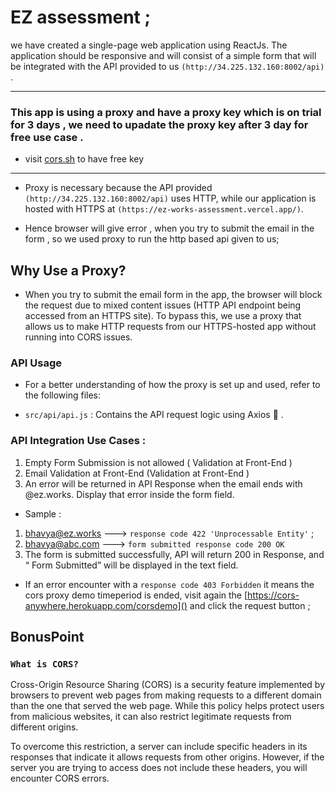 # EZ assessment ;

we have created a single-page web application using ReactJs. The
application should be responsive and will consist of a simple form that will be integrated with
the API provided to us `(http://34.225.132.160:8002/api)` .

---

### This app is using a proxy and have a proxy key which is on trial for 3 days , we need to upadate the proxy key after 3 day for free use case .

- visit [cors.sh]() to have free key

---

- Proxy is necessary because the API provided `(http://34.225.132.160:8002/api)` uses HTTP, while our application is hosted with HTTPS at `(https://ez-works-assessment.vercel.app/)`.

- Hence browser will give error , when you try to submit the email in the form , so we used proxy to run the http based api given to us;

## Why Use a Proxy?

- When you try to submit the email form in the app, the browser will block the request due to mixed content issues (HTTP API endpoint being accessed from an HTTPS site). To bypass this, we use a proxy that allows us to make HTTP requests from our HTTPS-hosted app without running into CORS issues.

### API Usage

- For a better understanding of how the proxy is set up and used, refer to the following files:

- `src/api/api.js` : Contains the API request logic using Axios 🎅 .

### API Integration Use Cases :

1. Empty Form Submission is not allowed ( Validation at Front-End )
2. Email Validation at Front-End (Validation at Front-End )
3. An error will be returned in API Response when the email ends with @ez.works. Display
   that error inside the form field.

- Sample :

1. bhavya@ez.works ---> `response code 422 'Unprocessable Entity'` ;
2. bhavya@abc.com ---> `form submitted response code 200 OK`
3. The form is submitted successfully, API will return 200 in Response, and “ Form Submitted” will be displayed in the text field.

- If an error encounter with a `response code 403 Forbidden` it means the cors proxy demo timeperiod is ended, visit again the [https://cors-anywhere.herokuapp.com/corsdemo]() and click the request button ;

## BonusPoint

### `What is CORS?`

Cross-Origin Resource Sharing (CORS) is a security feature implemented by browsers to prevent web pages from making requests to a different domain than the one that served the web page. While this policy helps protect users from malicious websites, it can also restrict legitimate requests from different origins.

To overcome this restriction, a server can include specific headers in its responses that indicate it allows requests from other origins. However, if the server you are trying to access does not include these headers, you will encounter CORS errors.
